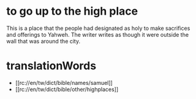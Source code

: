 # to go up to the high place

This is a place that the people had designated as holy to make sacrifices and offerings to Yahweh. The writer writes as though it were outside the wall that was around the city.

# translationWords

* [[rc://en/tw/dict/bible/names/samuel]]
* [[rc://en/tw/dict/bible/other/highplaces]]
